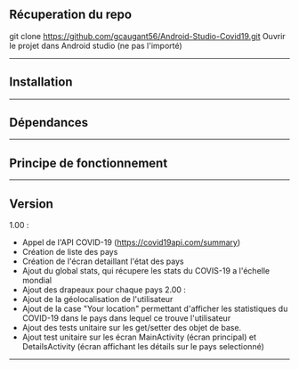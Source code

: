 ## Récuperation du repo

git clone https://github.com/gcaugant56/Android-Studio-Covid19.git
Ouvrir le projet dans Android studio (ne pas l'importé)

---
## Installation
---
## Dépendances
---
## Principe de fonctionnement
---
## Version

1.00 :
- Appel de l'API COVID-19 (https://covid19api.com/summary)
- Création de liste des pays
- Création de l'écran detaillant l'état des pays
- Ajout du global stats, qui récupere les stats du COVIS-19 a l'échelle mondial
- Ajout des drapeaux pour chaque pays
2.00 : 
- Ajout de la géolocalisation de l'utilisateur
- Ajout de la case "Your location" permettant d'afficher les statistiques du COVID-19 dans le pays dans lequel ce trouve l'utilisateur
- Ajout des tests unitaire sur les get/setter des objet de base.
- Ajout test unitaire sur les écran MainActivity (écran principal) et DetailsActivity (écran affichant les détails sur le pays selectionné)
---
